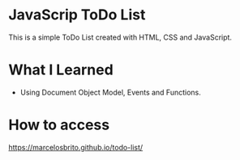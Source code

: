 # JavaScrip ToDo List

This is a simple ToDo List created with HTML, CSS and JavaScript.

# What I Learned

- Using Document Object Model, Events and Functions.

# How to access

https://marcelosbrito.github.io/todo-list/
